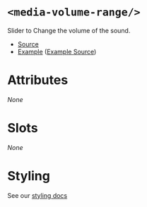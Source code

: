 # `<media-volume-range/>`

Slider to Change the volume of the sound.

- [Source](../src/js/media-volume-range.js)
- [Example](https://media-chrome.mux.dev/examples/control-elements/media-volume-range.html) ([Example Source](../examples/control-elements/media-volume-range.html))

# Attributes

_None_

# Slots

_None_

# Styling

See our [styling docs](./styling.md#Ranges)